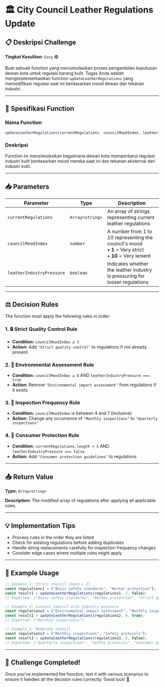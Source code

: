 # 🏛️ City Council Leather Regulations Update

## 📋 Deskripsi Challenge

**Tingkat Kesulitan:** `Easy` 🟢

Buat sebuah function yang mensimulasikan proses pengambilan keputusan dewan kota untuk regulasi barang kulit. Tugas Anda adalah mengimplementasikan function `updateLeatherRegulations` yang memodifikasi regulasi saat ini berdasarkan mood dewan dan tekanan industri.

---

## 🎯 Spesifikasi Function

### Nama Function
```javascript
updateLeatherRegulations(currentRegulations, councilMoodIndex, leatherIndustryPressure)
```

### Deskripsi
Function ini mensimulasikan bagaimana dewan kota memperbarui regulasi industri kulit berdasarkan mood mereka saat ini dan tekanan eksternal dari industri kulit.

---

## 📥 Parameters

| Parameter | Type | Description |
|-----------|------|-------------|
| `currentRegulations` | `Array<string>` | An array of strings representing current leather regulations |
| `councilMoodIndex` | `number` | A number from 1 to 10 representing the council's mood<br/>• **1** = Very strict<br/>• **10** = Very lenient |
| `leatherIndustryPressure` | `boolean` | Indicates whether the leather industry is pressuring for looser regulations |

---

## ⚖️ Decision Rules

The function must apply the following rules in order:

### 1. 🔒 Strict Quality Control Rule
- **Condition:** `councilMoodIndex ≤ 3`
- **Action:** Add `"Strict quality control"` to regulations if not already present

### 2. 🌿 Environmental Assessment Rule
- **Condition:** `councilMoodIndex ≥ 8` AND `leatherIndustryPressure === true`
- **Action:** Remove `"Environmental impact assessment"` from regulations if it exists

### 3. 📅 Inspection Frequency Rule
- **Condition:** `councilMoodIndex` is between 4 and 7 (inclusive)
- **Action:** Change any occurrence of `"Monthly inspections"` to `"Quarterly inspections"`

### 4. 👥 Consumer Protection Rule
- **Condition:** `currentRegulations.length < 5` AND `leatherIndustryPressure === false`
- **Action:** Add `"Consumer protection guidelines"` to regulations

---

## 📤 Return Value

**Type:** `Array<string>`

**Description:** The modified array of regulations after applying all applicable rules.

---

## 💡 Implementation Tips

- Process rules in the order they are listed
- Check for existing regulations before adding duplicates
- Handle string replacements carefully for inspection frequency changes
- Consider edge cases where multiple rules might apply

---

## 🧪 Example Usage

```javascript
// Example 1: Strict council (mood = 2)
const regulations1 = ["Basic safety standards", "Worker protection"];
const result1 = updateLeatherRegulations(regulations1, 2, false);
// Expected: ["Basic safety standards", "Worker protection", "Strict quality control", "Consumer protection guidelines"]

// Example 2: Lenient council with industry pressure
const regulations2 = ["Environmental impact assessment", "Monthly inspections"];
const result2 = updateLeatherRegulations(regulations2, 9, true);
// Expected: ["Monthly inspections"]

// Example 3: Moderate council
const regulations3 = ["Monthly inspections", "Safety protocols"];
const result3 = updateLeatherRegulations(regulations3, 5, false);
// Expected: ["Quarterly inspections", "Safety protocols", "Consumer protection guidelines"]
```

---

## 🎨 Challenge Completed!

Once you've implemented the function, test it with various scenarios to ensure it handles all the decision rules correctly. Good luck! 🚀

